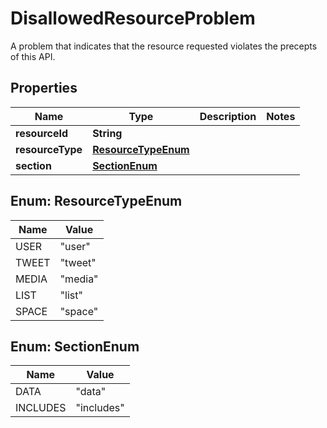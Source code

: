 

# DisallowedResourceProblem

A problem that indicates that the resource requested violates the precepts of this API.

## Properties

| Name | Type | Description | Notes |
|------------ | ------------- | ------------- | -------------|
|**resourceId** | **String** |  |  |
|**resourceType** | [**ResourceTypeEnum**](#ResourceTypeEnum) |  |  |
|**section** | [**SectionEnum**](#SectionEnum) |  |  |



## Enum: ResourceTypeEnum

| Name | Value |
|---- | -----|
| USER | &quot;user&quot; |
| TWEET | &quot;tweet&quot; |
| MEDIA | &quot;media&quot; |
| LIST | &quot;list&quot; |
| SPACE | &quot;space&quot; |



## Enum: SectionEnum

| Name | Value |
|---- | -----|
| DATA | &quot;data&quot; |
| INCLUDES | &quot;includes&quot; |



